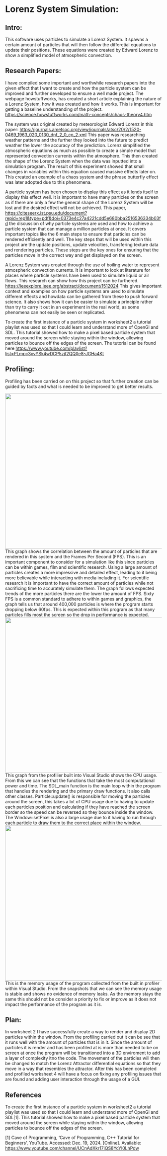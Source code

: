 # Lorenz System Simulation:

## Intro:
This software uses particles to simulate a Lorenz System. It spawns a certain amount of particles that will then follow the differetial equations to update their positions. 
These equations were created by Edward Lorenz to show a simplified model of atmospheric convection. 

## Research Papers: 
I have compiled some important and worthwhile research papers into the given effect that I want to create and how the particle system can be improved and further developed to ensure a well made project. 
The webpage howstuffworks, has created a short article explaining the nature of a Lorenz System, how it was created and how it works. This is important for getting a baseline understanding of the project. 
https://science.howstuffworks.com/math-concepts/chaos-theory4.htm

The system was original created by meteorologist Edward Lorenz in this paper: https://journals.ametsoc.org/view/journals/atsc/20/2/1520-0469_1963_020_0130_dnf_2_0_co_2.xml
This paper was researching weather patterns and the further they looked into the future to predict weather the lower the accuracy of the prediction. Lorenz simplified the atmospheric equations as much as possible to create a simple model that represented convection currents within the atmosphere. This then created the shape of the Lorenz System when the data was inputted into a simulation program. The result of this experiment showed that small changes in variables within this equation caused massive effects later on. This created an example of a chaos system and the phrase butterfly effect was later adopted due to this phenomena. 

A particle system has been chosen to display this effect as it lends itself to display this effect well. It is important to have many particles on the screen as if there are only a few the general shape of the Lorenz System will be lost and the desired effect will not be achieved. This paper, https://citeseerx.ist.psu.edu/document?repid=rep1&type=pdf&doi=0373e4c27a4221cdd5e680bba2516536334b03fd the discussion of why particle systems are used and how to achieve a particle system that can manage a million particles at once. It covers important topics like the 6 main steps to ensure that particles can be rendered efficiently and well. The key steps that will be used within this project are the update positions, update velocities, transfering texture data and rendering particles. These steps are the key ones for ensuring that the particles move in the correct way and get displayed on the screen. 

A Lorenz System was created through the use of boiling water to represent atmospheric convection currents. It is important to look at literature for places where particle systems have been used to simulate liquid or air flows. This research can show how this project can be furthered. https://ieeexplore.ieee.org/abstract/document/1512024 This gives important context and examples on how particle systems are used to simulate different effects and howdata can be gathered from these to push forward science. It also shows how it can be easier to simulate a principle rather than try to carry it out in an experiment in the real world, as some phenomena can not easily be seen or replicated.

To create the first instance of a particle system in worksheet2 a tutorial playlist was used so that I could learn and understand more of OpenGl and SDL. This tutorial showed how to make a pixel based particle system that moved around the screen while staying within the window, allowing particles to bounce off the edges of the screen. The tutorial can be found here https://www.youtube.com/playlist?list=PLmpc3xvYSk4wDCP5zjt2QQXe8-JGHa4Kt

## Profiling:
Profiling has been carried on on this project so that further creation can be guided by facts and what is needed to be improved to get better results. 

<img src=https://github.falmouth.ac.uk/GA-Undergrad-Student-Work-24-25/comp305-2203238/blob/worksheet2/Profiling/RCode/ParticlesFpsGraph.png width="700" height="500" />
This graph shows the correlation between the amount of particles that are rendered in this system and the Frames Per Second (FPS). This is an important component to consider for a simulation like this since particles can be within games, film and scientific research. Using a large amount of particles creates a more impressive and detailed effect, leading to it being more believable while interacting with media including it. For scientific research it is important to have the correct amount of particles while not sacrificing time to accurately simulate them. The graph follows expected trends of the more particles there are the lower the amount of FPS. Sixty FPS is a common standard to adhere to within games and graphics, the graph tells us that around 400,000 particles is where the program starts dropping below 60fps. This is expected within this program as that many particles fills most the screen so the drop in performance is expected.

<img src="https://github.falmouth.ac.uk/GA-Undergrad-Student-Work-24-25/comp305-2203238/blob/worksheet2/Profiling/CPU400000particles.png" width="700" height="500" />
This graph from the profilier built into Visual Studio shows the CPU usage. From this we can see that the functions that take the most computational power and time. The SDL_main function is the main loop within the program that handles the rendering and the primary draw functions. It also calls other classes. Particle::update() is responsible for moving the particles around the screen, this takes a lot of CPU usage due to having to update each particles position and calculating if they have reached the screen border so the speed can be reversed so they bounce inside the window. The Window::setPixel is also a large usage due to it having to run through each particle to draw them to the correct place within the window. 

<img src="https://github.falmouth.ac.uk/GA-Undergrad-Student-Work-24-25/comp305-2203238/blob/worksheet2/Profiling/Memory400000.png" width="700" height="500" />
This is the memory usage of the program collected from the built in profiler within Visual Studio. From the snapshots that we can see the memory usage is stable and shows no evidence of memory leaks. As the memory stays the same this should not be consider a priority to fix or improve as it does not impact the performance of the program as it is. 

## Plan:
In worksheet 2 I have successfully create a way to render and display 2D particles within the window. From the profiling carried out it can be see that it runs well with the amount of particles that is in it. Since the amount of particles it is render and has been profiled at is more than needed to be on screen at once the program will be transitioned into a 3D enviroment to add a layer of complexity itno the code. The movement of the particles will then be changed to match the Lorenz Attractor differential equations so that they move in a way that resembles the attractor. After this has been completed and profiled worksheet 4 will have a focus on fixing any profiling issues that are found and adding user interaction through the usage of a GUI. 

## References
To create the first instance of a particle system in worksheet2 a tutorial playlist was used so that I could learn and understand more of OpenGl and SDL[1]. This tutorial showed how to make a pixel based particle system that moved around the screen while staying within the window, allowing particles to bounce off the edges of the screen.

[1]	Cave of Programming, ‘Cave of Programming, C++ Tutorial for Beginners’, YouTube. Accessed: Dec. 19, 2024. [Online]. Available: https://www.youtube.com/channel/UCnAdXkr17iQS8YcYl0LhPdw

